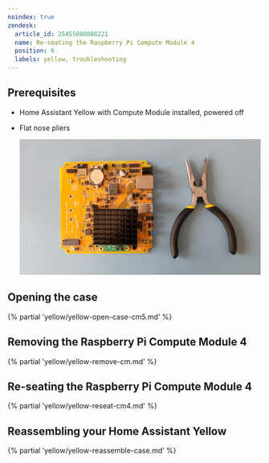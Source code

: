 ```yaml
---
noindex: true
zendesk:
  article_id: 25455080088221
  name: Re-seating the Raspberry Pi Compute Module 4
  position: 6
  labels: yellow, troubleshooting
---
```


## Prerequisites

- Home Assistant Yellow with Compute Module installed, powered off
- Flat nose pliers

  ![Home Assistant Yellow and flat nose pliers](/static/img/yellow/unseat-cm4-tools.jpg)

## Opening the case

{% partial 'yellow/yellow-open-case-cm5.md' %}

## Removing the Raspberry Pi Compute Module 4

{% partial 'yellow/yellow-remove-cm.md' %}

## Re-seating the Raspberry Pi Compute Module 4

{% partial 'yellow/yellow-reseat-cm4.md' %}

## Reassembling your Home Assistant Yellow

{% partial 'yellow/yellow-reassemble-case.md' %}
